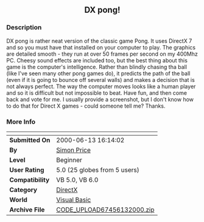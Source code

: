 ﻿<div align="center">

## DX pong\!


</div>

### Description

DX pong is rather neat version of the classic game Pong. It uses DirectX 7 and so you must have that installed on your computer to play. The graphics are detailed smooth - they run at over 50 frames per second on my 400Mhz PC. Cheesy sound effects are included too, but the best thing about this game is the computer's intelligence. Rather than blindly chasing tha ball (like I've seen many other pong games do), it predicts the path of the ball (even if it is going to bounce off several walls) and makes a decision that is not always perfect. The way the computer moves looks like a human player and so it is difficult but not impossible to beat. Have fun, and then come back and vote for me. I usually provide a screenshot, but I don't know how to do that for Direct X games - could someone tell me? Thanks.
 
### More Info
 


<span>             |<span>
---                |---
**Submitted On**   |2000-06-13 16:14:02
**By**             |[Simon Price](https://github.com/Planet-Source-Code/PSCIndex/blob/master/ByAuthor/simon-price.md)
**Level**          |Beginner
**User Rating**    |5.0 (25 globes from 5 users)
**Compatibility**  |VB 5\.0, VB 6\.0
**Category**       |[DirectX](https://github.com/Planet-Source-Code/PSCIndex/blob/master/ByCategory/directx__1-44.md)
**World**          |[Visual Basic](https://github.com/Planet-Source-Code/PSCIndex/blob/master/ByWorld/visual-basic.md)
**Archive File**   |[CODE\_UPLOAD67456132000\.zip](https://github.com/Planet-Source-Code/simon-price-dx-pong__1-8897/archive/master.zip)








